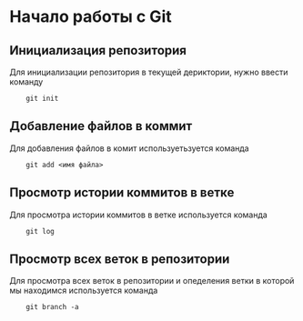 # Начало работы с Git 

## Инициализация репозитория
Для инициализации репозитория в текущей дериктории, нужно ввести команду
```
    git init
```
## Добавление файлов в коммит
Для добавления файлов в комит используетьзуется команда 
```
    git add <имя файла>
```
## Просмотр истории коммитов в ветке
Для просмотра истории коммитов в ветке используется команда 
```
    git log
```
## Просмотр всех веток в репозитории
Для просмотра всех веток в репозитории и опеделения ветки в которой мы находимся используется команда 
```
    git branch -a
```